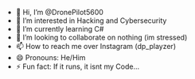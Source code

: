 - 👋 Hi, I’m @DronePilot5600
- 👀 I’m interested in Hacking and Cybersecurity
- 🌱 I’m currently learning C#
- 💞️ I’m looking to collaborate on nothing (im stressed)
- 📫 How to reach me over Instagram (dp_playzer)
- 😄 Pronouns: He/Him
- ⚡ Fun fact: If it runs, it isnt my Code...

<!---
DronePilot5600/DronePilot5600 is a ✨ special ✨ repository because its `README.md` (this file) appears on your GitHub profile.
You can click the Preview link to take a look at your changes.
--->
